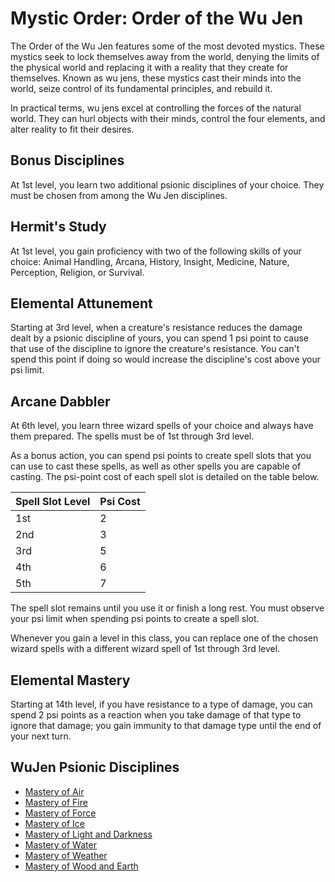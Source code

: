 # Mystic Order: Order of the Wu Jen
The Order of the Wu Jen features some of the most devoted mystics. These mystics seek to lock themselves away from the world, denying the limits of the physical world and replacing it with a reality that they create for themselves. Known as wu jens, these mystics cast their minds into the world, seize control of its fundamental principles, and rebuild it.

In practical terms, wu jens excel at controlling the forces of the natural world. They can hurl objects with their minds, control the four elements, and alter reality to fit their desires.

## Bonus Disciplines
At 1st level, you learn two additional psionic disciplines of your choice. They must be chosen from among the Wu Jen disciplines.

## Hermit's Study
At 1st level, you gain proficiency with two of the following skills of your choice: Animal Handling, Arcana, History, Insight, Medicine, Nature, Perception, Religion, or Survival.

## Elemental Attunement
Starting at 3rd level, when a creature's resistance reduces the damage dealt by a psionic discipline of yours, you can spend 1 psi point to cause that use of the discipline to ignore the creature's resistance. You can't spend this point if doing so would increase the discipline's cost above your psi limit.

## Arcane Dabbler
At 6th level, you learn three wizard spells of your choice and always have them prepared. The spells must be of 1st through 3rd level.

As a bonus action, you can spend psi points to create spell slots that you can use to cast these spells, as well as other spells you are capable of casting. The psi-point cost of each spell slot is detailed on the table below.

Spell Slot Level|Psi Cost
----------------|--------
1st | 2
2nd | 3
3rd | 5
4th | 6
5th | 7

The spell slot remains until you use it or finish a long rest. You must observe your psi limit when spending psi points to create a spell slot.

Whenever you gain a level in this class, you can replace one of the chosen wizard spells with a different wizard spell of 1st through 3rd level.

## Elemental Mastery
Starting at 14th level, if you have resistance to a type of damage, you can spend 2 psi points as a reaction when you take damage of that type to ignore that damage; you gain immunity to that damage type until the end of your next turn.

## WuJen Psionic Disciplines
* [Mastery of Air](../../Magic/Disciplines/mastery-of-air.md)
* [Mastery of Fire](../../Magic/Disciplines/mastery-of-fire.md)
* [Mastery of Force](../../Magic/Disciplines/mastery-of-force.md)
* [Mastery of Ice](../../Magic/Disciplines/mastery-of-ice.md)
* [Mastery of Light and Darkness](../../Magic/Disciplines/mastery-of-light-and-darkness.md)
* [Mastery of Water](../../Magic/Disciplines/mastery-of-water.md)
* [Mastery of Weather](../../Magic/Disciplines/mastery-of-weather.md)
* [Mastery of Wood and Earth](../../Magic/Disciplines/mastery-of-wood-and-earth.md)
